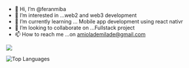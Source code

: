 - 👋 Hi, I’m @feranmiba
- 👀 I’m interested in ...web2 and web3 development 
- 🌱 I’m currently learning ... Mobile app development using react nativr 
- 💞️ I’m looking to collaborate on ...Fullstack project
- 📫 How to reach me ...on amiolademilade@gmail.com


![](https://github-readme-stats.vercel.app/api?username=feranmiba&show_icons=true&theme=radical)

![Top Languages](https://github-readme-stats.vercel.app/api/top-langs/?username=feranmiba&theme=radical)





<!---


feranmiba/feranmiba is a ✨ special ✨ repository because its `README.md` (this file) appears on your GitHub profile.
You can click the Preview link to take a look at your changes.
--->
